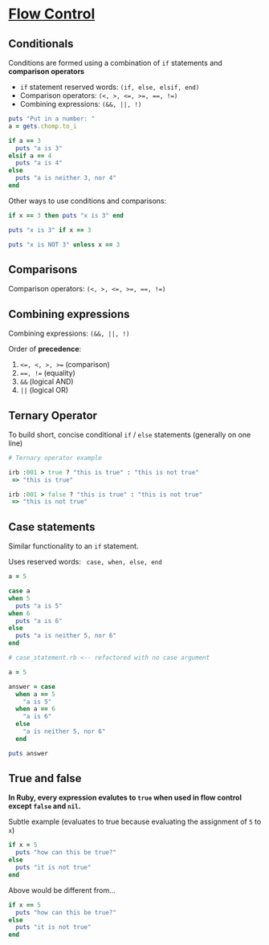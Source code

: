 # [Flow Control](https://launchschool.com/books/ruby/read/flow_control)

## Conditionals

Conditions are formed using a combination of ```if``` statements and **comparison operators**

* ```if``` statement reserved words: ```(if, else, elsif, end)```
* Comparison operators: ```(<, >, <=, >=, ==, !=)```
* Combining expressions: ```(&&, ||, !)```

```ruby
puts "Put in a number: "
a = gets.chomp.to_i

if a == 3
  puts "a is 3"
elsif a == 4
  puts "a is 4"
else
  puts "a is neither 3, nor 4"
end
```

Other ways to use conditions and comparisons:
```ruby
if x == 3 then puts "x is 3" end

puts "x is 3" if x == 3

puts "x is NOT 3" unless x == 3
```

## Comparisons

Comparison operators: ```(<, >, <=, >=, ==, !=)```

## Combining expressions

Combining expressions: ```(&&, ||, !)```

Order of **precedence**:

1. ```<=, <, >, >=``` (comparison)
2. ```==, !=``` (equality)
3. ```&&``` (logical AND)
4. ```||``` (logical OR)

## Ternary Operator

To build short, concise conditional ```if``` / ```else``` statements (generally on one line)

```ruby
# Ternary operator example

irb :001 > true ? "this is true" : "this is not true"
 => "this is true"

irb :001 > false ? "this is true" : "this is not true"
 => "this is not true"
```

## Case statements

Similar functionality to an ```if``` statement.

Uses reserved words: ``` case, when, else, end```

```ruby
a = 5

case a
when 5
  puts "a is 5"
when 6
  puts "a is 6"
else
  puts "a is neither 5, nor 6"
end
```

```ruby
# case_statement.rb <-- refactored with no case argument

a = 5

answer = case
  when a == 5
    "a is 5"
  when a == 6
    "a is 6"
  else
    "a is neither 5, nor 6"
  end

puts answer
```

## True and false

**In Ruby, every expression evalutes to ```true``` when used in flow control except ```false``` and ```nil```.**

Subtle example (evaluates to true because evaluating the assignment of ```5``` to ```x```)
```ruby
if x = 5
  puts "how can this be true?"
else
  puts "it is not true"
end
```

Above would be different from...
```ruby
if x == 5
  puts "how can this be true?"
else
  puts "it is not true"
end
```
